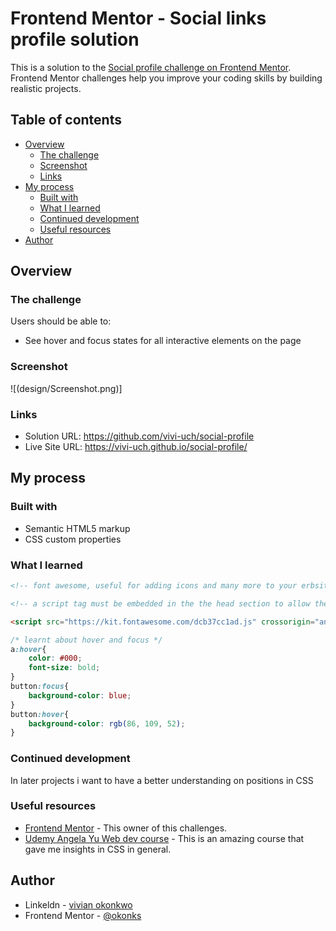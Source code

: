 # Frontend Mentor - Social links profile solution

This is a solution to the [Social profile challenge on Frontend Mentor](https://www.frontendmentor.io/challenges/social-links-profile-UG32l9m6dQ). Frontend Mentor challenges help you improve your coding skills by building realistic projects. 

## Table of contents

- [Overview](#overview)
  - [The challenge](#the-challenge)
  - [Screenshot](#screenshot)
  - [Links](#links)
- [My process](#my-process)
  - [Built with](#built-with)
  - [What I learned](#what-i-learned)
  - [Continued development](#continued-development)
  - [Useful resources](#useful-resources)
- [Author](#author)


## Overview

### The challenge

Users should be able to:

- See hover and focus states for all interactive elements on the page

### Screenshot

![(design/Screenshot.png)]

### Links

- Solution URL: https://github.com/vivi-uch/social-profile
- Live Site URL: https://vivi-uch.github.io/social-profile/

## My process

### Built with

- Semantic HTML5 markup
- CSS custom properties


### What I learned

```html
<!-- font awesome, useful for adding icons and many more to your erbsite -->

<!-- a script tag must be embedded in the the head section to allow the icons or whatever show -->

<script src="https://kit.fontawesome.com/dcb37cc1ad.js" crossorigin="anonymous"></script>

```
```css
/* learnt about hover and focus */
a:hover{
    color: #000;
    font-size: bold;
}
button:focus{
    background-color: blue;
}
button:hover{
    background-color: rgb(86, 109, 52);
}
```

### Continued development

In later projects i want to have a better understanding on positions in CSS


### Useful resources

- [Frontend Mentor](https://www.frontendmentor.io/home) - This owner of this challenges.
- [Udemy Angela Yu Web dev course](https://www.udemy.com/course/the-complete-web-development-bootcamp/) - This is an amazing course that gave me insights in CSS in general.


## Author

- Linkeldn - [vivian okonkwo](https://www.linkedin.com/in/vivian-okonkwo-24b228253/)
- Frontend Mentor - [@okonks](https://www.frontendmentor.io/profile/okonks)


